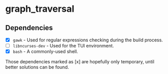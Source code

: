 # graph_traversal

## Dependencies
- [x] `gawk` - Used for regular expressions checking during the build process.
- [ ] `libncurses-dev` - Used for the TUI environment.
- [x] `bash` - A commonly-used shell.

Those dependencies marked as [x] are hopefully only temporary, until better solutions can be found.
